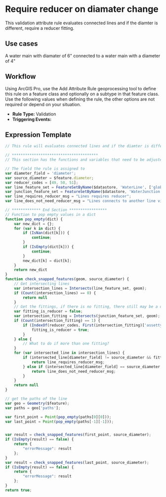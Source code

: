 # Require reducer on diamater change

This validation attribute rule evaluates connected lines and if the diamter is different, require a reducer fitting.

## Use cases

A water main with diamater of 6" connected to a water main with a diameter of 4"

## Workflow

Using ArcGIS Pro, use the Add Attribute Rule geoprocessing tool to define this rule on a feature class and optionally on a subtype in that feature class.  Use the following values when defining the rule, the other options are not required or depend on your situation.
  
  - **Rule Type:** Validation
  - **Triggering Events:** 

## Expression Template

```js
// This rule will evaluates connected lines and if the diamter is different, require a reducer fitting.

// ***************************************
// This section has the functions and variables that need to be adjusted based on your implementation

// The field the rule is assigned to
var diameter_field = 'diameter';
var source_diameter = $feature.diameter;
var reducer_codes = [49, 50, 51];
var line_feature_set = FeatureSetByName($datastore, 'WaterLine', ['globalID', diameter_field], false);
var junction_feature_set = FeatureSetByName($datastore, 'WaterJunction', ['globalID', 'assettype'], false);
var line_requires_reducer_msg = "Lines requires reducer";
var line_does_not_need_reducer_msg = "Lines connects to another line via a reducer but diameter does not change";

// ************* End Section *****************
// Function to pop empty values in a dict
function pop_empty(dict) {
    var new_dict = {};
    for (var k in dict) {
        if (IsNan(dict[k])) {
            continue;
        }
        if (IsEmpty(dict[k])) {
            continue;
        }
        new_dict[k] = dict[k];
    }
    return new_dict
}
function check_snapped_features(geom, source_diameter) {
    // Get intersecting lines
    var intersection_lines = Intersects(line_feature_set, geom);
    if (Count(intersection_lines) == 0) {
        return null
    }
    // Get the fittings, if there is no fitting, there still may be a diameter error
    var fitting_is_reducer = false;
    var intersection_fitting = Intersects(junction_feature_set, geom);
    if (Count(intersection_fitting) == 1) {
        if (IndexOf(reducer_codes, First(intersection_fitting)['assettype']) != -1) {
            fitting_is_reducer = true;
        }
    } else {
        // What to do if more than one fitting?
    }
    for (var intersected_line in intersection_lines) {
        if (intersected_line[diameter_field] != source_diameter && fitting_is_reducer == false) {
            return line_requires_reducer_msg;
        } else if (intersected_line[diameter_field] == source_diameter && fitting_is_reducer == true) {
            return line_does_not_need_reducer_msg;
        }
    }
    return null
}

// get the paths of the line
var geo = Geometry($feature);
var paths = geo['paths'];

var first_point = Point(pop_empty(paths[0][0]));
var last_point = Point(pop_empty(paths[-1][-1]));


var result = check_snapped_features(first_point, source_diameter);
if (IsEmpty(result) == false) {
    return {
        "errorMessage": result
    };
}
var result = check_snapped_features(last_point, source_diameter);
if (IsEmpty(result) == false) {
    return {
        "errorMessage": result
    };
}
return true;

```